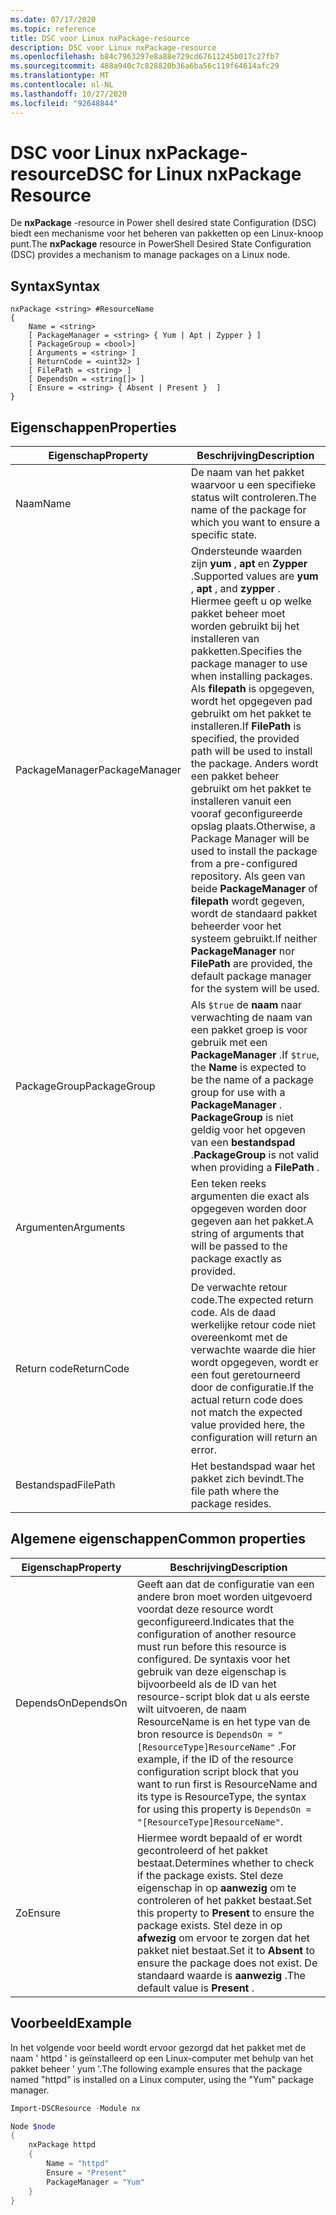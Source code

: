```yaml
---
ms.date: 07/17/2020
ms.topic: reference
title: DSC voor Linux nxPackage-resource
description: DSC voor Linux nxPackage-resource
ms.openlocfilehash: b84c7963297e8a88e729cd67611245b017c27fb7
ms.sourcegitcommit: 488a940c7c828820b36a6ba56c119f64614afc29
ms.translationtype: MT
ms.contentlocale: nl-NL
ms.lasthandoff: 10/27/2020
ms.locfileid: "92648844"
---
```

# <a name="dsc-for-linux-nxpackage-resource"></a><span data-ttu-id="ad482-103">DSC voor Linux nxPackage-resource</span><span class="sxs-lookup"><span data-stu-id="ad482-103">DSC for Linux nxPackage Resource</span></span>

<span data-ttu-id="ad482-104">De **nxPackage** -resource in Power shell desired state Configuration (DSC) biedt een mechanisme voor het beheren van pakketten op een Linux-knoop punt.</span><span class="sxs-lookup"><span data-stu-id="ad482-104">The **nxPackage** resource in PowerShell Desired State Configuration (DSC) provides a mechanism to manage packages on a Linux node.</span></span>

## <a name="syntax"></a><span data-ttu-id="ad482-105">Syntax</span><span class="sxs-lookup"><span data-stu-id="ad482-105">Syntax</span></span>

```Syntax
nxPackage <string> #ResourceName
{
    Name = <string>
    [ PackageManager = <string> { Yum | Apt | Zypper } ]
    [ PackageGroup = <bool>]
    [ Arguments = <string> ]
    [ ReturnCode = <uint32> ]
    [ FilePath = <string> ]
    [ DependsOn = <string[]> ]
    [ Ensure = <string> { Absent | Present }  ]
}
```

## <a name="properties"></a><span data-ttu-id="ad482-106">Eigenschappen</span><span class="sxs-lookup"><span data-stu-id="ad482-106">Properties</span></span>

|<span data-ttu-id="ad482-107">Eigenschap</span><span class="sxs-lookup"><span data-stu-id="ad482-107">Property</span></span> |<span data-ttu-id="ad482-108">Beschrijving</span><span class="sxs-lookup"><span data-stu-id="ad482-108">Description</span></span> |
|---|---|
|<span data-ttu-id="ad482-109">Naam</span><span class="sxs-lookup"><span data-stu-id="ad482-109">Name</span></span> |<span data-ttu-id="ad482-110">De naam van het pakket waarvoor u een specifieke status wilt controleren.</span><span class="sxs-lookup"><span data-stu-id="ad482-110">The name of the package for which you want to ensure a specific state.</span></span> |
|<span data-ttu-id="ad482-111">PackageManager</span><span class="sxs-lookup"><span data-stu-id="ad482-111">PackageManager</span></span> |<span data-ttu-id="ad482-112">Ondersteunde waarden zijn **yum** , **apt** en **Zypper** .</span><span class="sxs-lookup"><span data-stu-id="ad482-112">Supported values are **yum** , **apt** , and **zypper** .</span></span> <span data-ttu-id="ad482-113">Hiermee geeft u op welke pakket beheer moet worden gebruikt bij het installeren van pakketten.</span><span class="sxs-lookup"><span data-stu-id="ad482-113">Specifies the package manager to use when installing packages.</span></span> <span data-ttu-id="ad482-114">Als **filepath** is opgegeven, wordt het opgegeven pad gebruikt om het pakket te installeren.</span><span class="sxs-lookup"><span data-stu-id="ad482-114">If **FilePath** is specified, the provided path will be used to install the package.</span></span> <span data-ttu-id="ad482-115">Anders wordt een pakket beheer gebruikt om het pakket te installeren vanuit een vooraf geconfigureerde opslag plaats.</span><span class="sxs-lookup"><span data-stu-id="ad482-115">Otherwise, a Package Manager will be used to install the package from a pre-configured repository.</span></span> <span data-ttu-id="ad482-116">Als geen van beide **PackageManager** of **filepath** wordt gegeven, wordt de standaard pakket beheerder voor het systeem gebruikt.</span><span class="sxs-lookup"><span data-stu-id="ad482-116">If neither **PackageManager** nor **FilePath** are provided, the default package manager for the system will be used.</span></span> |
|<span data-ttu-id="ad482-117">PackageGroup</span><span class="sxs-lookup"><span data-stu-id="ad482-117">PackageGroup</span></span> |<span data-ttu-id="ad482-118">Als `$true` de **naam** naar verwachting de naam van een pakket groep is voor gebruik met een **PackageManager** .</span><span class="sxs-lookup"><span data-stu-id="ad482-118">If `$true`, the **Name** is expected to be the name of a package group for use with a **PackageManager** .</span></span> <span data-ttu-id="ad482-119">**PackageGroup** is niet geldig voor het opgeven van een **bestandspad** .</span><span class="sxs-lookup"><span data-stu-id="ad482-119">**PackageGroup** is not valid when providing a **FilePath** .</span></span> |
|<span data-ttu-id="ad482-120">Argumenten</span><span class="sxs-lookup"><span data-stu-id="ad482-120">Arguments</span></span> |<span data-ttu-id="ad482-121">Een teken reeks argumenten die exact als opgegeven worden door gegeven aan het pakket.</span><span class="sxs-lookup"><span data-stu-id="ad482-121">A string of arguments that will be passed to the package exactly as provided.</span></span> |
|<span data-ttu-id="ad482-122">Return code</span><span class="sxs-lookup"><span data-stu-id="ad482-122">ReturnCode</span></span> |<span data-ttu-id="ad482-123">De verwachte retour code.</span><span class="sxs-lookup"><span data-stu-id="ad482-123">The expected return code.</span></span> <span data-ttu-id="ad482-124">Als de daad werkelijke retour code niet overeenkomt met de verwachte waarde die hier wordt opgegeven, wordt er een fout geretourneerd door de configuratie.</span><span class="sxs-lookup"><span data-stu-id="ad482-124">If the actual return code does not match the expected value provided here, the configuration will return an error.</span></span> |
|<span data-ttu-id="ad482-125">Bestandspad</span><span class="sxs-lookup"><span data-stu-id="ad482-125">FilePath</span></span> |<span data-ttu-id="ad482-126">Het bestandspad waar het pakket zich bevindt.</span><span class="sxs-lookup"><span data-stu-id="ad482-126">The file path where the package resides.</span></span> |

## <a name="common-properties"></a><span data-ttu-id="ad482-127">Algemene eigenschappen</span><span class="sxs-lookup"><span data-stu-id="ad482-127">Common properties</span></span>

|<span data-ttu-id="ad482-128">Eigenschap</span><span class="sxs-lookup"><span data-stu-id="ad482-128">Property</span></span> |<span data-ttu-id="ad482-129">Beschrijving</span><span class="sxs-lookup"><span data-stu-id="ad482-129">Description</span></span> |
|---|---|
|<span data-ttu-id="ad482-130">DependsOn</span><span class="sxs-lookup"><span data-stu-id="ad482-130">DependsOn</span></span> |<span data-ttu-id="ad482-131">Geeft aan dat de configuratie van een andere bron moet worden uitgevoerd voordat deze resource wordt geconfigureerd.</span><span class="sxs-lookup"><span data-stu-id="ad482-131">Indicates that the configuration of another resource must run before this resource is configured.</span></span> <span data-ttu-id="ad482-132">De syntaxis voor het gebruik van deze eigenschap is bijvoorbeeld als de ID van het resource-script blok dat u als eerste wilt uitvoeren, de naam ResourceName is en het type van de bron resource is `DependsOn = "[ResourceType]ResourceName"` .</span><span class="sxs-lookup"><span data-stu-id="ad482-132">For example, if the ID of the resource configuration script block that you want to run first is ResourceName and its type is ResourceType, the syntax for using this property is `DependsOn = "[ResourceType]ResourceName"`.</span></span> |
|<span data-ttu-id="ad482-133">Zo</span><span class="sxs-lookup"><span data-stu-id="ad482-133">Ensure</span></span> |<span data-ttu-id="ad482-134">Hiermee wordt bepaald of er wordt gecontroleerd of het pakket bestaat.</span><span class="sxs-lookup"><span data-stu-id="ad482-134">Determines whether to check if the package exists.</span></span> <span data-ttu-id="ad482-135">Stel deze eigenschap in op **aanwezig** om te controleren of het pakket bestaat.</span><span class="sxs-lookup"><span data-stu-id="ad482-135">Set this property to **Present** to ensure the package exists.</span></span> <span data-ttu-id="ad482-136">Stel deze in op **afwezig** om ervoor te zorgen dat het pakket niet bestaat.</span><span class="sxs-lookup"><span data-stu-id="ad482-136">Set it to **Absent** to ensure the package does not exist.</span></span> <span data-ttu-id="ad482-137">De standaard waarde is **aanwezig** .</span><span class="sxs-lookup"><span data-stu-id="ad482-137">The default value is **Present** .</span></span> |

## <a name="example"></a><span data-ttu-id="ad482-138">Voorbeeld</span><span class="sxs-lookup"><span data-stu-id="ad482-138">Example</span></span>

<span data-ttu-id="ad482-139">In het volgende voor beeld wordt ervoor gezorgd dat het pakket met de naam ' httpd ' is geïnstalleerd op een Linux-computer met behulp van het pakket beheer ' yum '.</span><span class="sxs-lookup"><span data-stu-id="ad482-139">The following example ensures that the package named "httpd" is installed on a Linux computer, using the "Yum" package manager.</span></span>

```powershell
Import-DSCResource -Module nx

Node $node
{
    nxPackage httpd
    {
        Name = "httpd"
        Ensure = "Present"
        PackageManager = "Yum"
    }
}
```
